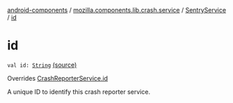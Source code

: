 [android-components](../../index.md) / [mozilla.components.lib.crash.service](../index.md) / [SentryService](index.md) / [id](./id.md)

# id

`val id: `[`String`](https://kotlinlang.org/api/latest/jvm/stdlib/kotlin/-string/index.html) [(source)](https://github.com/mozilla-mobile/android-components/blob/master/components/lib/crash/src/main/java/mozilla/components/lib/crash/service/SentryService.kt#L45)

Overrides [CrashReporterService.id](../-crash-reporter-service/id.md)

A unique ID to identify this crash reporter service.

